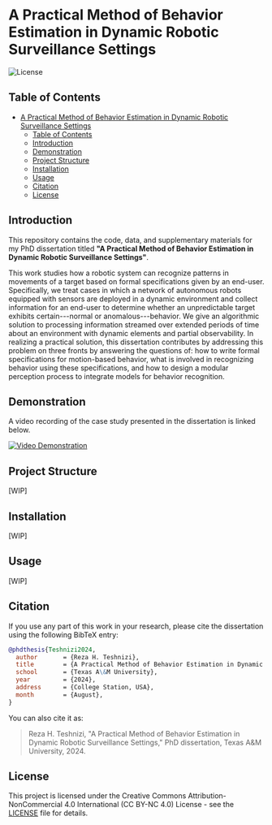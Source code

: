 # A Practical Method of Behavior Estimation in Dynamic Robotic Surveillance Settings

![License](https://img.shields.io/badge/license-CC%20BY--NC-blue.svg)
<!-- ![Build Status](https://img.shields.io/badge/build-passing-brightgreen.svg) -->

## Table of Contents
- [A Practical Method of Behavior Estimation in Dynamic Robotic Surveillance Settings](#a-practical-method-of-behavior-estimation-in-dynamic-robotic-surveillance-settings)
	- [Table of Contents](#table-of-contents)
	- [Introduction](#introduction)
	- [Demonstration](#demonstration)
	- [Project Structure](#project-structure)
	- [Installation](#installation)
	- [Usage](#usage)
	- [Citation](#citation)
	- [License](#license)

## Introduction
This repository contains the code, data, and supplementary materials for my PhD dissertation titled
**"A Practical Method of Behavior Estimation in Dynamic Robotic Surveillance Settings"**.

This work studies how a robotic system can recognize patterns in movements
of a target based on formal specifications given by an end-user.
Specifically, we treat cases in which a network of autonomous robots
equipped with sensors are deployed in a dynamic environment and collect information
for an end-user to determine whether an unpredictable target exhibits certain---normal or anomalous---behavior.
We give an algorithmic solution to processing information streamed over extended periods of time about an environment with
dynamic elements and partial observability.
In realizing a practical solution, this dissertation contributes
by addressing this problem on three fronts by answering the questions of:
how to write formal specifications for motion-based behavior,
what is involved in recognizing behavior using these specifications,
and how to design a modular perception process to integrate models for behavior recognition.

## Demonstration
A video recording of the case study presented in the dissertation is linked below.

[![Video Demonstration](https://img.youtube.com/vi/ccrulp8tqR4/0.jpg)](https://www.youtube.com/watch?v=ccrulp8tqR4)

## Project Structure
[WIP]

<!-- - `data`: Contains raw and processed datasets.
- `notebooks`: Jupyter notebooks for data exploration and analysis.
- `src`: Source code for data processing, model training, and utilities.
  - `data_processing`: Scripts for processing raw data.
  - `models`: Implementation of machine learning models.
  - `utils`: Utility functions.
- `results`: Contains results from experiments.
- `experiments`: Configuration files and scripts to run experiments. -->

## Installation
[WIP]
<!-- To set up the project, follow these steps:

1. Clone the repository:
	```bash
	git clone https://github.com/yourusername/your-repo-name.git
	cd your-repo-name
	```

2. Create a virtual environment:
	```bash
	python -m venv env
	source env/bin/activate  # On Windows use `env\Scripts\activate`
	```

3. Install the required packages:
	```bash
	pip install -r requirements.txt
	``` -->

## Usage
[WIP]
<!-- To run the experiments, you can use the following commands:

1. **Preprocess Data:**
	```bash
	python src/data_processing/preprocess_data.py
	```

2. **Train Model:**
	```bash
	python src/models/train_model.py --config experiments/config.yaml
	```

3. **Evaluate Model:**
	```bash
	python src/models/evaluate_model.py --config experiments/config.yaml
	``` -->

<!-- Experiment configurations are stored in the `experiments` directory. Each configuration file contains the parameters for a specific experiment. To run an experiment, use:

```bash
python src/run_experiment.py --config experiments/experiment1.yaml -->

## Citation
If you use any part of this work in your research, please cite the dissertation using the following BibTeX entry:

```bibtex
@phdthesis{Teshnizi2024,
  author       = {Reza H. Teshnizi},
  title        = {A Practical Method of Behavior Estimation in Dynamic Robotic Surveillance Settings},
  school       = {Texas A\&M University},
  year         = {2024},
  address      = {College Station, USA},
  month        = {August},
}
```
You can also cite it as:

> Reza H. Teshnizi, "A Practical Method of Behavior Estimation in Dynamic Robotic Surveillance Settings," PhD dissertation, Texas A&M University, 2024.

## License

This project is licensed under the Creative Commons Attribution-NonCommercial 4.0 International (CC BY-NC 4.0) License - see the [LICENSE](LICENSE) file for details.

